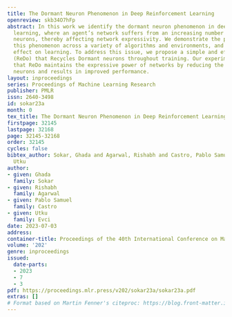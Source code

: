 ```yaml
---
title: The Dormant Neuron Phenomenon in Deep Reinforcement Learning
openreview: skb34O7hFp
abstract: In this work we identify the dormant neuron phenomenon in deep reinforcement
  learning, where an agent’s network suffers from an increasing number of inactive
  neurons, thereby affecting network expressivity. We demonstrate the presence of
  this phenomenon across a variety of algorithms and environments, and highlight its
  effect on learning. To address this issue, we propose a simple and effective method
  (ReDo) that Recycles Dormant neurons throughout training. Our experiments demonstrate
  that ReDo maintains the expressive power of networks by reducing the number of dormant
  neurons and results in improved performance.
layout: inproceedings
series: Proceedings of Machine Learning Research
publisher: PMLR
issn: 2640-3498
id: sokar23a
month: 0
tex_title: The Dormant Neuron Phenomenon in Deep Reinforcement Learning
firstpage: 32145
lastpage: 32168
page: 32145-32168
order: 32145
cycles: false
bibtex_author: Sokar, Ghada and Agarwal, Rishabh and Castro, Pablo Samuel and Evci,
  Utku
author:
- given: Ghada
  family: Sokar
- given: Rishabh
  family: Agarwal
- given: Pablo Samuel
  family: Castro
- given: Utku
  family: Evci
date: 2023-07-03
address: 
container-title: Proceedings of the 40th International Conference on Machine Learning
volume: '202'
genre: inproceedings
issued:
  date-parts:
  - 2023
  - 7
  - 3
pdf: https://proceedings.mlr.press/v202/sokar23a/sokar23a.pdf
extras: []
# Format based on Martin Fenner's citeproc: https://blog.front-matter.io/posts/citeproc-yaml-for-bibliographies/
---
```

